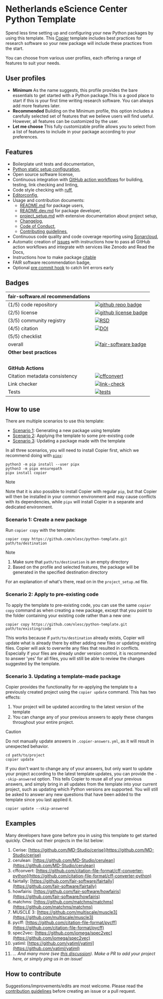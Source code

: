 # Netherlands eScience Center Python Template

Spend less time setting up and configuring your new Python packages by using this template. This [Copier](https://copier.readthedocs.io) template includes best practices for research software so your new package will include these practices from the start. 

You can choose from various user profiles, each offering a range of features to suit your needs.

## User profiles
- **Minimum**
  As the name suggests, this profile provides the bare essentials to get started with a Python package.This is a good place to start if this is your first time writing research software. You can always add more features later. 
- **Recommended**
  Building on the Minimum profile, this option includes a carefully selected set of features that we believe users will find useful. However, all features can be customized by the user.
- **Let me choose**
  This fully customizable profile allows you to select from a list of features to include in your package according to your preferences.

## Features

- Boilerplate unit tests and documentation,
- [Python static setup configuration](template/pyproject.toml.jinja),
- Open source software license,
- Continuous integration with [GitHub action workflows](template/.github/workflows) for building, testing, link checking and linting,
- Code style checking with [ruff](https://beta.ruff.rs/),
- [Editorconfig](template/.editorconfig),
- Usage and contribution documents:
  - [README.md](template/README.md.jinja) for package users,
  - [README.dev.md](template/README.dev.md.jinja) for package developer,
  - [project_setup.md](template/project_setup.md.jinja) with extensive documentation about project setup,
  - [Changelog](template/%7B%25%20if%20AddChangeLog%20%25%7DCHANGELOG.md%7B%25%20endif%20%25%7D),
  - [Code of Conduct](template/CODE_OF_CONDUCT.md.jinja),
  - [Contributing guidelines](template/CONTRIBUTING.md.jinja),
- Continuous code quality and code coverage reporting using [Sonarcloud](https://sonarcloud.io/),
- Automatic creation of [issues](template/.github/next_steps) with instructions how to pass all GitHub action workflows and integrate with services like Zenodo and Read the Docs,
- Instructions how to make package [citable](.github/next_steps/%7B%25%20if%20AddCitation%20%25%7D02_citation.md%7B%25%20endif%20%25%7D.jinja)
- FAIR software recommendation badge,
- Optional [pre commit hook](template/README.dev.md.jinja#running-linters-locally) to catch lint errors early

## Badges

| fair-software.nl recommendations | |
| :-- | :--  |
| (1/5) code repository              | [![github repo badge](https://img.shields.io/badge/github-repo-000.svg?logo=github&labelColor=gray&color=blue)](https://github.com/nlesc/python-template) |
| (2/5) license                      | [![github license badge](https://img.shields.io/github/license/nlesc/python-template)](https://github.com/nlesc/python-template) |
| (3/5) community registry           | [![RSD](https://img.shields.io/badge/rsd-python--template-00a3e3.svg)](https://research-software.nl/software/nlesc-python-template) |
| (4/5) citation                     | [![DOI](https://zenodo.org/badge/DOI/10.5281/zenodo.1310751.svg)](https://doi.org/10.5281/zenodo.1310751) |
| (5/5) checklist                    | &nbsp; |
| overall                            | [![fair-software badge](https://img.shields.io/badge/fair--software.eu-%E2%97%8F%20%20%E2%97%8F%20%20%E2%97%8F%20%20%E2%97%8F%20%20%E2%97%8B-yellow)](https://fair-software.eu) |
| **Other best practices**           | &nbsp; |
| &nbsp;                             | &nbsp; |
| **GitHub Actions**                 | &nbsp; |
| Citation metadata consistency      | [![cffconvert](https://github.com/nlesc/python-template/actions/workflows/cffconvert.yml/badge.svg)](https://github.com/nlesc/python-template/actions/workflows/cffconvert.yml) |
| Link checker              | [![link-check](https://github.com/nlesc/python-template/actions/workflows/link-check.yml/badge.svg)](https://github.com/nlesc/python-template/actions/workflows/link-check.yml) |
| Tests                              | [![tests](https://github.com/nlesc/python-template/actions/workflows/tests.yml/badge.svg)](https://github.com/nlesc/python-template/actions/workflows/tests.yml) |

## How to use

There are multiple scenarios to use this template:

- [Scenario 1](#scenario-1-create-a-new-package): Generating a new package using template
- [Scenario 2](#scenario-2-apply-to-pre-existing-code): Applying the template to some pre-existing code
- [Scenario 3](#scenario-3-updating-a-template-made-package): Updating a package made with the template

In all three scenarios, you will need to install Copier first, which we
recommend doing with [`pipx`](https://github.com/pypa/pipx):
```shell
python3 -m pip install --user pipx
python3 -m pipx ensurepath
pipx install copier
```

> [!NOTE]
> Note that it is also possible to install Copier with regular `pip`, but that
> Copier will then be installed in your common environment and may cause
> conflicts with its dependencies, while `pipx` will install Copier in a
> separate and dedicated environment.

### Scenario 1: Create a new package

Run `copier copy` with the template:

```shell
copier copy https://github.com/nlesc/python-template.git path/to/destination
```

> [!NOTE]
> 1. Make sure that `path/to/destination` is an empty directory
> 1. Based on the profile and selected features, the package will be generated in the specified destination directory

For an explanation of what's there, read on in the `project_setup.md` file.

### Scenario 2: Apply to pre-existing code

To apply the template to pre-existing code, you can use the same `copier copy`
command as when creating a new package, except that you point to the folder
containing your existing code rather than a new one:

```shell
copier copy https://github.com/nlesc/python-template.git path/to/existing/code
```

This works because if `path/to/destination` already exists, Copier will
update what is already there by either adding new files or updating
existing files. Copier will ask to overwrite any files that resulted in
conflicts. Especially if your files are already under version control, it is
recommended to answer 'yes' for all files, you will still be able to review
the changes suggested by the template.

### Scenario 3. Updating a template-made package

Copier provides the functionality for re-applying the template to a previously
created project using the `copier update` command. This has two effects:

1. Your project will be updated according to the latest version of the template
2. You can change any of your previous answers to apply these changes
   throughout your entire project.

> [!CAUTION]
> Do not manually update answers in `.copier-answers.yml`,
> as it will result in unexpected behavior.

```shell
cd path/to/project
copier update
```

If you don't want to change any of your answers, but only want to update your
project according to the latest template updates, you can provide the
`--skip-answered` option. This tells Copier to reuse all of your previous
answers, and simply bring in all updates from the template into
your current project, such as updating which Python versions are supported.
You will still be asked to answer any new questions that have been added to
the template since you last applied it.

```shell
copier update --skip-answered
```

## Examples

Many developers have gone before you in using this template to get started quickly. Check out their projects in the
list below:

1. Cerise: [https://github.com/MD-Studio/cerise](https://github.com/MD-Studio/cerise)
1. cerulean: [https://github.com/MD-Studio/cerulean](https://github.com/MD-Studio/cerulean)
1. cffconvert: [https://github.com/citation-file-format/cff-converter-python](https://github.com/citation-file-format/cff-converter-python)
1. fairtally: [https://github.com/fair-software/fairtally](https://github.com/fair-software/fairtally)
1. howfairis: [https://github.com/fair-software/howfairis](https://github.com/fair-software/howfairis)
1. matchms: [https://github.com/matchms/matchms](https://github.com/matchms/matchms)
1. MUSCLE 3: [https://github.com/multiscale/muscle3](https://github.com/multiscale/muscle3)
1. pycff: [https://github.com/citation-file-format/pycff](https://github.com/citation-file-format/pycff)
1. spec2vec: [https://github.com/iomega/spec2vec](https://github.com/iomega/spec2vec)
1. yatiml: [https://github.com/yatiml/yatiml](https://github.com/yatiml/yatiml)
1. _... And many more (see [this discussion](https://github.com/NLeSC/python-template/issues/48)). Make a PR to add your project here, or simply ping us in an issue!_


## How to contribute

Suggestions/improvements/edits are most welcome. Please read the [contribution guidelines](CONTRIBUTING.md) before creating an issue or a pull request.

